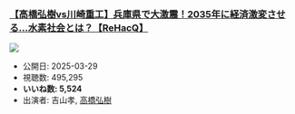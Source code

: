 ### [【高橋弘樹vs川崎重工】兵庫県で大激震！2035年に経済激変させる…水素社会とは？【ReHacQ】](https://www.youtube.com/watch?v=Kw-4qwgWtTA)
[![](https://img.youtube.com/vi/Kw-4qwgWtTA/sddefault.jpg)](https://www.youtube.com/watch?v=Kw-4qwgWtTA)
-   公開日: 2025-03-29
-   視聴数: 495,295
-   **いいね数: 5,524**
-   出演者: 吉山孝, [高橋弘樹](/rehacq_fan/people/高橋弘樹 "wikilink")
